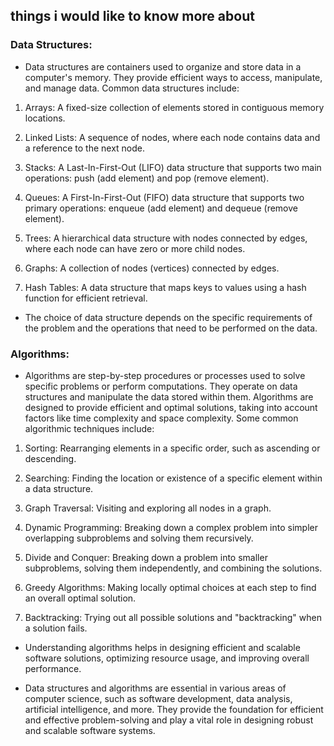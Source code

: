 ## things i would like to know more about

### Data Structures:
- Data structures are containers used to organize and store data in a computer's memory. They provide efficient ways to access, manipulate, and manage data. Common data structures include:

1. Arrays: A fixed-size collection of elements stored in contiguous memory locations.

2. Linked Lists: A sequence of nodes, where each node contains data and a reference to the next node.

3. Stacks: A Last-In-First-Out (LIFO) data structure that supports two main operations: push (add element) and pop (remove element).
    
4. Queues: A First-In-First-Out (FIFO) data structure that supports two primary operations: enqueue (add element) and dequeue (remove element).

5. Trees: A hierarchical data structure with nodes connected by edges, where each node can have zero or more child nodes.

6. Graphs: A collection of nodes (vertices) connected by edges.

7. Hash Tables: A data structure that maps keys to values using a hash function for efficient retrieval.

- The choice of data structure depends on the specific requirements of the problem and the operations that need to be performed on the data.

### Algorithms:

- Algorithms are step-by-step procedures or processes used to solve specific problems or perform computations. They operate on data structures and manipulate the data stored within them. Algorithms are designed to provide efficient and optimal solutions, taking into account factors like time complexity and space complexity. Some common algorithmic techniques include:

1.  Sorting: Rearranging elements in a specific order, such as ascending or descending.

2. Searching: Finding the location or existence of a specific element within a data structure.

3. Graph Traversal: Visiting and exploring all nodes in a graph.

4. Dynamic Programming: Breaking down a complex problem into simpler overlapping subproblems and solving them recursively.

5. Divide and Conquer: Breaking down a problem into smaller subproblems, solving them independently, and combining the solutions.

6. Greedy Algorithms: Making locally optimal choices at each step to find an overall optimal solution.

7. Backtracking: Trying out all possible solutions and "backtracking" when a solution fails.

- Understanding algorithms helps in designing efficient and scalable software solutions, optimizing resource usage, and improving overall performance.

- Data structures and algorithms are essential in various areas of computer science, such as software development, data analysis, artificial intelligence, and more. They provide the foundation for efficient and effective problem-solving and play a vital role in designing robust and scalable software systems.
